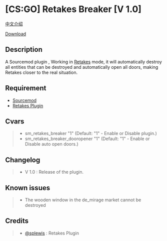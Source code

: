 [CS:GO] Retakes Breaker [V 1.0]
===================

[中文介绍](https://github.com/RoyZ-CSGO/Retakes_Breaker/blob/master/readme-zh-CN.md)


[Download](https://github.com/RoyZ-CSGO/Retakes_Breaker/releases/latest)


Description
-------------
A Sourcemod plugin , Working in [Retakes](https://github.com/splewis/csgo-retakes) mode, it will automatically destroy all entities that can be destroyed and automatically open all doors, making Retakes closer to the real situation.

Requirement
-------------
- [Sourcemod](https://github.com/alliedmodders/sourcemod)
- [Retakes Plugin](https://github.com/splewis/csgo-retakes)

Cvars
-------------
> - sm_retakes_breaker "1" (Default: "1" - Enable or Disable plugin.)
> - sm_retakes_breaker_dooropener "1" (Default: "1" - Enable or Disable auto open doors.)

Changelog
-------------
> - V 1.0 : Release of the plugin.

Known issues
-------------
> - The wooden window in the de_mirage market cannot be destroyed

Credits
-------------
> - [@splewis](https://github.com/splewis) : Retakes Plugin